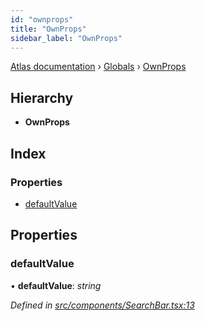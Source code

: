 ```yaml
---
id: "ownprops"
title: "OwnProps"
sidebar_label: "OwnProps"
---
```


[Atlas documentation](../index.md) › [Globals](../globals.md) › [OwnProps](ownprops.md)

## Hierarchy

* **OwnProps**

## Index

### Properties

* [defaultValue](ownprops.md#defaultvalue)

## Properties

###  defaultValue

• **defaultValue**: *string*

*Defined in [src/components/SearchBar.tsx:13](https://github.com/chronark/atlas/blob/3be8226/src/components/SearchBar.tsx#L13)*
